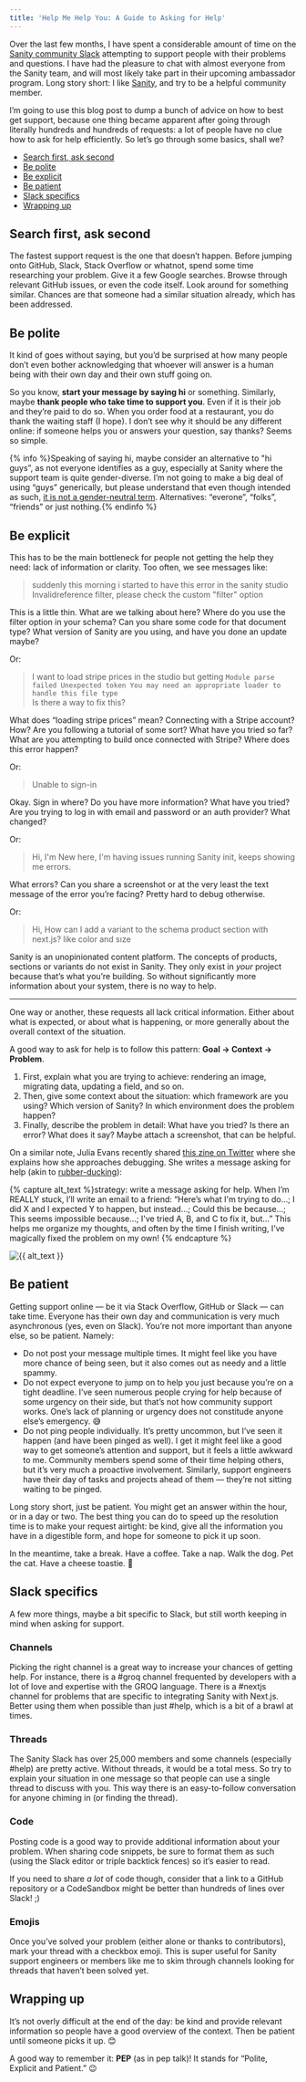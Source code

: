 ```yaml
---
title: 'Help Me Help You: A Guide to Asking for Help'
---
```


Over the last few months, I have spent a considerable amount of time on the [Sanity community Slack](https://slack.sanity.io/) attempting to support people with their problems and questions. I have had the pleasure to chat with almost everyone from the Sanity team, and will most likely take part in their upcoming ambassador program. Long story short: I like [Sanity](https://sanity.io), and try to be a helpful community member.

I’m going to use this blog post to dump a bunch of advice on how to best get support, because one thing became apparent after going through literally hundreds and hundreds of requests: a lot of people have no clue how to ask for help efficiently. So let’s go through some basics, shall we?

- [Search first, ask second](#search-first-ask-second)
- [Be polite](#be-polite)
- [Be explicit](#be-explicit)
- [Be patient](#be-patient)
- [Slack specifics](#slack-specifics)
- [Wrapping up](#wrapping-up)

## Search first, ask second

The fastest support request is the one that doesn’t happen. Before jumping onto GitHub, Slack, Stack Overflow or whatnot, spend some time researching your problem. Give it a few Google searches. Browse through relevant GitHub issues, or even the code itself. Look around for something similar. Chances are that someone had a similar situation already, which has been addressed.

## Be polite

It kind of goes without saying, but you’d be surprised at how many people don’t even bother acknowledging that whoever will answer is a human being with their own day and their own stuff going on.

So you know, **start your message by saying hi** or something. Similarly, maybe **thank people who take time to support you**. Even if it is their job and they’re paid to do so. When you order food at a restaurant, you do thank the waiting staff (I hope). I don’t see why it should be any different online: if someone helps you or answers your question, say thanks? Seems so simple.

{% info %}Speaking of saying hi, maybe consider an alternative to "hi guys”, as not everyone identifies as a guy, especially at Sanity where the support team is quite gender-diverse. I’m not going to make a big deal of using “guys” generically, but please understand that even though intended as such, [it is not a gender-neutral term](https://heyguys.cc/). Alternatives: “everone”, “folks”, “friends” or just nothing.{% endinfo %}

## Be explicit

This has to be the main bottleneck for people not getting the help they need: lack of information or clarity. Too often, we see messages like:

> suddenly this morning i started to have this error in the sanity studio  
> Invalidreference filter, please check the custom "filter" option

This is a little thin. What are we talking about here? Where do you use the filter option in your schema? Can you share some code for that document type? What version of Sanity are you using, and have you done an update maybe?

Or:

> I want to load stripe prices in the studio but getting `Module parse failed Unexpected token You may need an appropriate loader to handle this file type`  
> Is there a way to fix this?

What does “loading stripe prices” mean? Connecting with a Stripe account? How? Are you following a tutorial of some sort? What have you tried so far? What are you attempting to build once connected with Stripe? Where does this error happen?

Or:

> Unable to sign-in

Okay. Sign in where? Do you have more information? What have you tried? Are you trying to log in with email and password or an auth provider? What changed?

Or:

> Hi, I'm New here, I'm having issues running Sanity init, keeps showing me errors.

What errors? Can you share a screenshot or at the very least the text message of the error you’re facing? Pretty hard to debug otherwise.

Or:

> Hi, How can I add a variant to the schema product section with next.js? like color and sıze

Sanity is an unopinionated content platform. The concepts of products, sections or variants do not exist in Sanity. They only exist in _your_ project because that’s what you’re building. So without significantly more information about your system, there is no way to help.

---

One way or another, these requests all lack critical information. Either about what is expected, or about what is happening, or more generally about the overall context of the situation.

A good way to ask for help is to follow this pattern: **Goal → Context → Problem**.

1. First, explain what you are trying to achieve: rendering an image, migrating data, updating a field, and so on.
2. Then, give some context about the situation: which framework are you using? Which version of Sanity? In which environment does the problem happen?
3. Finally, describe the problem in detail: What have you tried? Is there an error? What does it say? Maybe attach a screenshot, that can be helpful.

On a similar note, Julia Evans recently shared [this zine on Twitter](https://twitter.com/b0rk/status/1546875361002135554?s=20&t=yPe-eh-s2AKB91cQVTAyBQ) where she explains how she approaches debugging. She writes a message asking for help (akin to [rubber-ducking](https://en.wikipedia.org/wiki/Rubber_duck_debugging)):

{% capture alt_text %}strategy: write a message asking for help. When I’m REALLY stuck, I’ll write an email to a friend: “Here’s what I'm trying to do…; I did X and I expected Y to happen, but instead…; Could this be because…; This seems impossible because…; I've tried A, B, and C to fix it, but…” This helps me organize my thoughts, and often by the time I finish writing, I’ve magically fixed the problem on my own! {% endcapture %}

![{{ alt_text }}](https://pbs.twimg.com/media/FXea6nRX0AAFOex?format=jpg)

## Be patient

Getting support online — be it via Stack Overflow, GitHub or Slack — can take time. Everyone has their own day and communication is very much asynchronous (yes, even on Slack). You’re not more important than anyone else, so be patient. Namely:

- Do not post your message multiple times. It might feel like you have more chance of being seen, but it also comes out as needy and a little spammy.
- Do not expect everyone to jump on to help you just because you’re on a tight deadline. I’ve seen numerous people crying for help because of some urgency on their side, but that’s not how community support works. One’s lack of planning or urgency does not constitude anyone else’s emergency. 😅
- Do not ping people individually. It’s pretty uncommon, but I’ve seen it happen (and have been pinged as well). I get it might feel like a good way to get someone’s attention and support, but it feels a little awkward to me. Community members spend some of their time helping others, but it’s very much a proactive involvement. Similarly, support engineers have their day of tasks and projects ahead of them — they’re not sitting waiting to be pinged.

Long story short, just be patient. You might get an answer within the hour, or in a day or two. The best thing you can do to speed up the resolution time is to make your request airtight: be kind, give all the information you have in a digestible form, and hope for someone to pick it up soon.

In the meantime, take a break. Have a coffee. Take a nap. Walk the dog. Pet the cat. Have a cheese toastie. 🥪

## Slack specifics

A few more things, maybe a bit specific to Slack, but still worth keeping in mind when asking for support.

### Channels

Picking the right channel is a great way to increase your chances of getting help. For instance, there is a #groq channel frequented by developers with a lot of love and expertise with the GROQ language. There is a #nextjs channel for problems that are specific to integrating Sanity with Next.js. Better using them when possible than just #help, which is a bit of a brawl at times.

### Threads

The Sanity Slack has over 25,000 members and some channels (especially #help) are pretty active. Without threads, it would be a total mess. So try to explain your situation in one message so that people can use a single thread to discuss with you. This way there is an easy-to-follow conversation for anyone chiming in (or finding the thread).

### Code

Posting code is a good way to provide additional information about your problem. When sharing code snippets, be sure to format them as such (using the Slack editor or triple backtick fences) so it’s easier to read.

If you need to share _a lot_ of code though, consider that a link to a GitHub repository or a CodeSandbox might be better than hundreds of lines over Slack! ;)

### Emojis

Once you’ve solved your problem (either alone or thanks to contributors), mark your thread with a checkbox emoji. This is super useful for Sanity support engineers or members like me to skim through channels looking for threads that haven’t been solved yet.

## Wrapping up

It’s not overly difficult at the end of the day: be kind and provide relevant information so people have a good overview of the context. Then be patient until someone picks it up. 😊

A good way to remember it: **PEP** (as in pep talk)! It stands for “Polite, Explicit and Patient.” 😉
